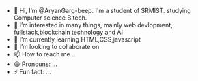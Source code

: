 - 👋 Hi, I’m @AryanGarg-beep. I'm a student of SRMIST. studying Computer science B.tech.
- 👀 I’m interested in many things, mainly web devlopment, fullstack,blockchain technology and AI
- 🌱 I’m currently learning HTML,CSS,javascript
- 💞️ I’m looking to collaborate on 
- 📫 How to reach me ...
- 😄 Pronouns: ...
- ⚡ Fun fact: ...

<!---
AryanGarg-beep/AryanGarg-beep is a ✨ special ✨ repository because its `README.md` (this file) appears on your GitHub profile.
You can click the Preview link to take a look at your changes.
--->

